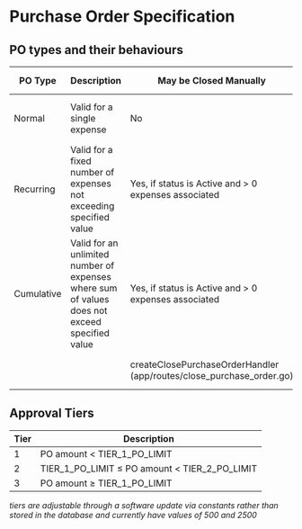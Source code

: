 # Purchase Order Specification

## PO types and their behaviours

| PO Type    | Description                                                                                   | May be Closed Manually                                               | May be Canceled if status is Active                              | Closed automatically                    | Can be converted to different PO type                                         | Approval tier required                                |
|------------|-----------------------------------------------------------------------------------------------|----------------------------------------------------------------------|------------------------------------------------------------------|-----------------------------------------|-------------------------------------------------------------------------------|-------------------------------------------------------|
| Normal     | Valid for a single expense                                                                    | No                                                                   | Yes, if no expenses are associated                               | When an expense is committed against it | Yes, to Cumulative by payables_admin claim holder                             | Based on PO amount                                    |
| Recurring  | Valid for a fixed number of expenses not exceeding specified value                            | Yes, if status is Active and > 0 expenses associated                 | Yes, if no expenses are associated                               | When the final expense is committed     | No                                                                            | Based on PO amount * number of periods                |
| Cumulative | Valid for an unlimited number of expenses where sum of values does not exceed specified value | Yes, if status is Active and > 0 expenses associated                 | Yes, if no expenses are associated                               | When the maximum amount is reached      | No                                                                            | Based on PO amount                                    |
|            |                                                                                               | createClosePurchaseOrderHandler (app/routes/close_purchase_order.go) | createCancelPurchaseOrderHandler (app/routes/purchase_orders.go) | n/a (handled in expense processing)     | createConvertToCumulativePurchaseOrderHandler (app/routes/purchase_orders.go) | getSecondApproverClaim (app/hooks/purchase_orders.go) |

## Approval Tiers

| Tier | Description                                   |
|------|-----------------------------------------------|
| 1    | PO amount < TIER_1_PO_LIMIT                   |
| 2    | TIER_1_PO_LIMIT ≤ PO amount < TIER_2_PO_LIMIT |
| 3    | PO amount ≥ TIER_1_PO_LIMIT                   |

*tiers are adjustable through a software update via constants rather
than stored in the database and currently have values of 500 and 2500*

